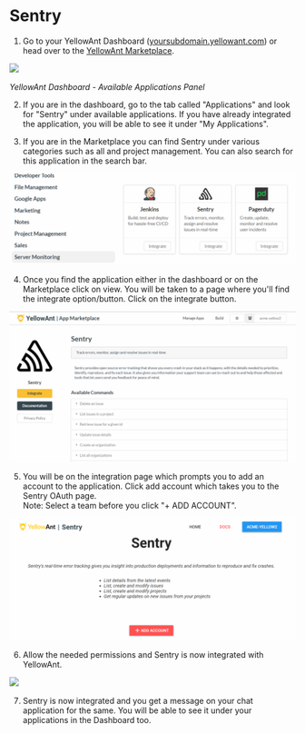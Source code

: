 # Sentry

1. Go to your YellowAnt Dashboard \([yoursubdomain.yellowant.com](https://github.com/yellowanthq/yellowant-help-center/tree/bdad19066023aa6a8b667a1d6f05b72945b49759/yoursubdomain.yellowant.com)\) or head over to the [YellowAnt Marketplace](https://www.yellowant.com/marketplace). 

![](../../.gitbook/assets/image%20%283%29.png)

_YellowAnt Dashboard - Available Applications Panel_

2. If you are in the dashboard, go to the tab called "Applications" and look for "Sentry" under available applications. If you have already integrated the application, you will be able to see it under "My Applications".

3. If you are in the Marketplace you can find Sentry under various categories such as all and project management. You can also search for this application in the search bar.  


![](../../.gitbook/assets/image%20%2895%29.png)

4. Once you find the application either in the dashboard or on the Marketplace click on view. You will be taken to a page where you'll find the integrate option/button. Click on the integrate button.  


![](../../.gitbook/assets/image%20%28261%29.png)

5. You will be on the integration page which prompts you to add an account to the application. Click add account which takes you to the Sentry OAuth page.  
Note: Select a team before you click "+ ADD ACCOUNT".  


![](../../.gitbook/assets/image%20%28242%29.png)

6. Allow the needed permissions and Sentry is now integrated with YellowAnt.

![](../../.gitbook/assets/sentry5.png)

7. Sentry is now integrated and you get a message on your chat application for the same. You will be able to see it under your applications in the Dashboard too.

